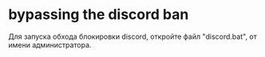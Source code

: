 # bypassing the discord ban

Для запуска обхода блокировки discord, откройте файл "discord.bat", от имени администратора. 
